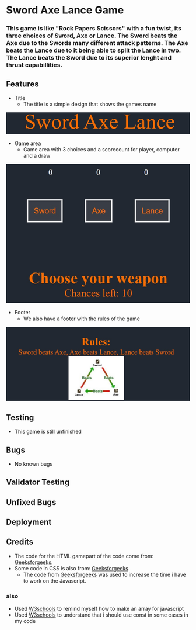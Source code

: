 # Sword Axe Lance Game

### This game is like "Rock Papers Scissors" with a fun twist, its three choices of Sword, Axe or Lance. The Sword beats the Axe due to the Swords many different attack patterns. The Axe beats the Lance due to it being able to split the Lance in two. The Lance beats the Sword due to its superior lenght and thrust capabillities.

## Features

* Title
    * The title is a simple design that shows the games name

![image of title](assets/images/title.jpg)

* Game area
    * Game area with 3 choices and a scorecount for player, computer and a draw

![image of the game area](assets/images/gamearea.jpg)

* Footer
    * We also have a footer with the rules of the game

![image of footer with rules to the game](assets/images/footer.jpg)

## Testing

* This game is still unfinished

## Bugs

* No known bugs

## Validator Testing

## Unfixed Bugs

## Deployment

## Credits
* The code for the HTML gamepart of the code come from: [Geeksforgeeks](https://www.geeksforgeeks.org/rock-paper-and-scissor-game-using-javascript/).
* Some code in CSS is also from: [Geeksforgeeks](https://www.geeksforgeeks.org/rock-paper-and-scissor-game-using-javascript/).
    * The code from [Geeksforgeeks](https://www.geeksforgeeks.org/rock-paper-and-scissor-game-using-javascript/) was used to increase the time i have to work on the Javascript.
### also
* Used [W3schools](https://www.w3schools.com/js/js_arrays.asp) to remind myself how to make an array for javascript
* Used [W3schools](https://www.w3schools.com/js/js_array_const.asp) to understand that i should use const in some cases in my code